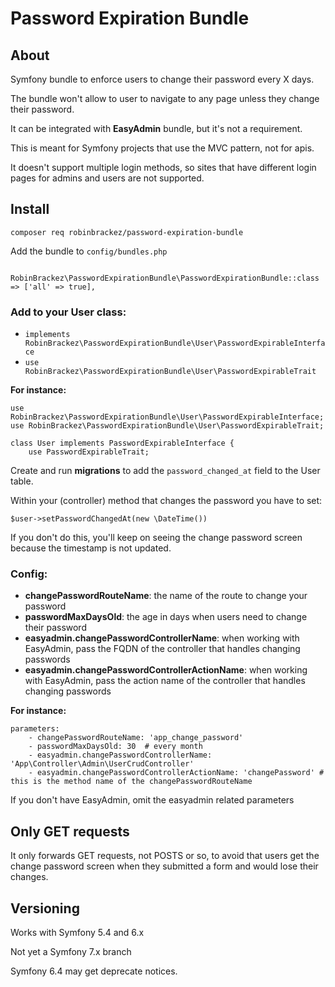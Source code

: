 # Password Expiration Bundle

## About

Symfony bundle to enforce users to change their password every X days.

The bundle won't allow to user to navigate to any page unless they change their password.

It can be integrated with **EasyAdmin** bundle, but it's not a requirement.

This is meant for Symfony projects that use the MVC pattern, not for apis.

It doesn't support multiple login methods, so sites that have different login pages for admins and users are not supported.

## Install

`composer req robinbrackez/password-expiration-bundle`

Add the bundle to `config/bundles.php`

```
    RobinBrackez\PasswordExpirationBundle\PasswordExpirationBundle::class => ['all' => true],
```

### Add to your User class:

* `implements RobinBrackez\PasswordExpirationBundle\User\PasswordExpirableInterface`
* `use RobinBrackez\PasswordExpirationBundle\User\PasswordExpirableTrait`

**For instance:**

```
use RobinBrackez\PasswordExpirationBundle\User\PasswordExpirableInterface;
use RobinBrackez\PasswordExpirationBundle\User\PasswordExpirableTrait;

class User implements PasswordExpirableInterface {
    use PasswordExpirableTrait;
```

Create and run **migrations** to add the `password_changed_at` field to the User table.

Within your (controller) method that changes the password you have to set:

```
$user->setPasswordChangedAt(new \DateTime())
```
If you don't do this, you'll keep on seeing the change password screen because the timestamp is not updated.


### Config:

* **changePasswordRouteName**: the name of the route to change your password
* **passwordMaxDaysOld**: the age in days when users need to change their password
* **easyadmin.changePasswordControllerName**: when working with EasyAdmin, pass the FQDN of the controller that handles changing passwords
* **easyadmin.changePasswordControllerActionName**: when working with EasyAdmin, pass the action name of the controller that handles changing passwords

**For instance:**

```
parameters:
    - changePasswordRouteName: 'app_change_password'
    - passwordMaxDaysOld: 30  # every month 
    - easyadmin.changePasswordControllerName: 'App\Controller\Admin\UserCrudController'
    - easyadmin.changePasswordControllerActionName: 'changePassword' # this is the method name of the changePasswordRouteName
```

If you don't have EasyAdmin, omit the easyadmin related parameters

## Only GET requests

It only forwards GET requests, not POSTS or so, to avoid that users get the change password screen when they submitted a form and would lose their changes.

## Versioning

Works with Symfony 5.4 and 6.x

Not yet a Symfony 7.x branch

Symfony 6.4 may get deprecate notices.